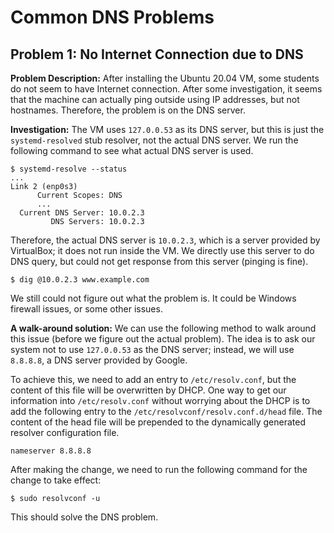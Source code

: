 # Common DNS Problems


## Problem 1: No Internet Connection due to DNS 

**Problem Description:** After installing the Ubuntu 20.04 VM, some students
do not seem to have Internet connection. After some investigation, it seems
that the machine can actually ping outside using IP addresses, but not hostnames.
Therefore, the problem is on the DNS server. 

**Investigation:** 
The VM uses `127.0.0.53` as its DNS server, but this 
is just the `systemd-resolved` stub resolver, not the actual DNS server. 
We run the following command to see what actual DNS server is used. 

```
$ systemd-resolve --status
...
Link 2 (enp0s3)
      Current Scopes: DNS
      ...
  Current DNS Server: 10.0.2.3
         DNS Servers: 10.0.2.3
```

Therefore, the actual DNS server is `10.0.2.3`, which is a server provided by 
VirtualBox; it does not run inside the VM.
We directly use this server to do DNS query, but could not get response
from this server (pinging is fine). 

```
$ dig @10.0.2.3 www.example.com
```

We still could not figure out what the problem is. It could be Windows firewall issues, or some
other issues. 


**A walk-around solution:** 
We can use the following method to walk around this issue (before we figure out the actual
problem). The idea is to ask our system not to use `127.0.0.53` as the DNS server; instead,
we will use `8.8.8.8`, a DNS server provided by Google. 

To achieve this, we need to add an entry to  `/etc/resolv.conf`, but
the content of this file will be overwritten by DHCP. 
One way to get our information into `/etc/resolv.conf` without worrying about the DHCP is to
add the following entry to the `/etc/resolvconf/resolv.conf.d/head` file. 
The content of the head file will be prepended to the dynamically generated
resolver configuration file.  

```
nameserver 8.8.8.8
```

After making the change, we need to run the following command for the change to take effect:

```
$ sudo resolvconf -u
```

This should solve the DNS problem. 



